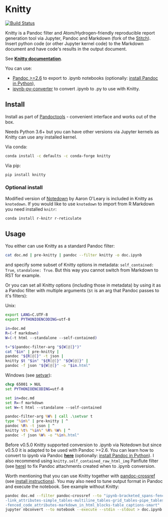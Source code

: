 # Knitty

[![Build Status](https://travis-ci.org/kiwi0fruit/knitty.svg?branch=master)](https://travis-ci.org/kiwi0fruit/knitty)

Knitty is a Pandoc filter and Atom/Hydrogen-friendly reproducible report generation tool via Jupyter, Pandoc and Markdown (fork of the [Stitch](stitch.md)). Insert python code (or other Jupyter kernel code) to the Markdown document and have code's results in the output document.

See [**Knitty documentation**](https://github.com/kiwi0fruit/knitty/blob/master/docs/knitty.md).

You can use:

* [Pandoc >=2.6](https://pandoc.org/MANUAL.html#creating-jupyter-notebooks-with-pandoc) to export to .ipynb notebooks (optionally: [install Pandoc in Python](https://github.com/kiwi0fruit/py-pandoc)),
* [ipynb-py-converter](https://github.com/kiwi0fruit/ipynb-py-converter) to convert .ipynb to .py to use with Knitty.


## Install

Install as part of [Pandoctools](https://github.com/kiwi0fruit/pandoctools) - convenient interface and works out of the box.

Needs Python 3.6+ but you can have other versions via Jupyter kernels as Knitty can use any installed kernel.

Via conda:
```bash
conda install -c defaults -c conda-forge knitty
```

Via pip:

```bash
pip install knitty
```


### Optional install

Modified version of [Notedown](notedown.md) by Aaron O'Leary is included in Knitty as `knotedown`.
If you would like to use `knotedown` to import from R Markdown you need installed `knitr`:

```bash
conda install r-knitr r-reticulate
```


## Usage

You either can use Knitty as a standard Pandoc filter:

```bash
cat doc.md | pre-knitty | pandoc --filter knitty -o doc.ipynb
```
and specify some subset of Knitty options in metadata: `self_contained: True`, `standalone: True`. But this way you cannot switch from Markdown to RST for example.

Or you can set all Knitty options (including those in metadata) by using it as a Pandoc filter with multiple arguments (`$t` is an arg that Pandoc passes to it's filters):

Unix:
```bash
export LANG=C.UTF-8
export PYTHONIOENCODING=utf-8

in=doc.md
R=(-f markdown)
W=(-t html --standalone --self-contained)

t="$(pandoc-filter-arg "${W[@]}")"
cat "$in" | pre-knitty |
pandoc "${R[@]}" -t json |
knitty $t "$in" "${R[@]}" "${W[@]}" |
pandoc -f json "${W[@]}" -o "$in.html"
```

Windows (see [setvar](https://github.com/kiwi0fruit/knitty/blob/master/examples/setvar.bat)):
```bat
chcp 65001 > NUL
set PYTHONIOENCODING=utf-8

set in=doc.md
set R=-f markdown
set W=-t html --standalone --self-contained

pandoc-filter-arg %W% | call .\setvar t
type "%in%" | pre-knitty | ^
pandoc %R% -t json | ^
knitty %t% "%in%" %R% %W% | ^
pandoc -f json %W% -o "%in%.html"
```

Before v0.5.0 Knitty supported conversion to .ipynb via Notedown but since v0.5.0 it is adapted to be used with Pandoc >=2.6. You can learn how to convert to ipynb via Pandoc [**here**](https://pandoc.org/MANUAL.html#creating-jupyter-notebooks-with-pandoc) (optionally: [install Pandoc in Python](https://github.com/kiwi0fruit/py-pandoc)). I also recommend using `knitty.self_contained_raw_html_img` Panflute filter (see [here](https://github.com/kiwi0fruit/knitty/blob/master/docs/knitty.md#self_contained_raw_html_img-panflute-filter)) to fix Pandoc attachments created when to .ipynb conversion.

Worth mentioning that you can use Knitty together with [pandoc-crossref](https://github.com/lierdakil/pandoc-crossref) (see [install instructions](https://github.com/kiwi0fruit/py-pandoc-crossref)). You may also need to tune output format in Pandoc and execute the notebook. See example without Knitty:

```bash
pandoc doc.md --filter pandoc-crossref --to "ipynb-bracketed_spans-fenced_divs\
-link_attributes-simple_tables-multiline_tables-grid_tables-pipe_tables\
-fenced_code_attributes-markdown_in_html_blocks-table_captions-smart" | \
jupyter nbconvert --to notebook --execute --stdin --stdout > doc.ipynb
```
